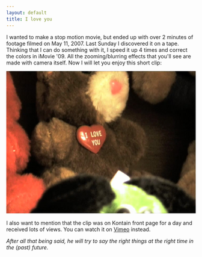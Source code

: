 ```yaml
---
layout: default
title: I love you
---
```


I wanted to make a stop motion movie, but ended up with over 2 minutes of footage filmed on May 11, 2007. Last Sunday I discovered it on a tape. Thinking that I can do something with it, I speed it up 4 times and correct the colors in iMovie '09. All the zooming/blurring effects that you'll see are made with camera itself. Now I will let you enjoy this short clip:

**![I love you](/images/i-love-you.jpg)**

I also want to mention that the clip was on Kontain front page for a day and received lots of views. You can watch it on [Vimeo](https://vimeo.com/3911393) instead.

*After all that being said, he will try to say the right things at the right time in the (past) future.*
